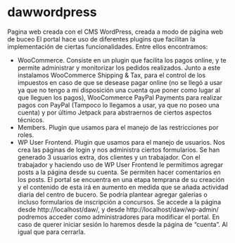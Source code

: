 # dawwordpress
Pagina web creada con el CMS WordPress, creada a modo de página web de buceo
El portal hace uso de diferentes plugins que facilitan la implementación de ciertas funcionalidades. Entre ellos encontramos:
-	WooCommerce. Consiste en un plugin que facilita los pagos online, y te permite administrar y monitorizar los pedidos realizados. Junto a este instalamos WooCommerce Shipping & Tax, para el control de los impuestos en caso de que se desease pagar online (no se llegó a usar ya que no tengo a mi disposición una cuenta que poner como lugar al que lleguen los pagos), WooCommerce PayPal Payments para realizar pagos con PayPal (Tampoco lo llegamos a usar, ya que no poseo una cuenta) y por último Jetpack para abstraernos de ciertos aspectos técnicos.
-	Members. Plugin que usamos para el manejo de las restricciones por roles.
-	WP User Frontend. Plugin que usamos para el manejo de usuarios. Nos crea las páginas de login y nos administra ciertos formularios.
Se han generado 3 usuarios extra, dos clientes y un trabajador. Con el trabajador y haciendo uso de WP User Frontend le permitimos agregar posts a la página desde su cuenta.
Se permiten hacer comentarios en los posts.
El portal se encuentra en una etapa temprana de su creación y el contenido de esta irá en aumento en medida que se añada actividad diaria del centro de bucero.
Se podría plantear agregar galerías o incluso formularios de inscripción a concursos.
Se accede a la página desde http://localhost/daw/, y desde http://localhost/daw/wp-admin/ podremos acceder como administradores para modificar el portal.
En caso de querer iniciar sesión lo haremos desde la página de “cuenta”. Al igual que para cerrarla.

